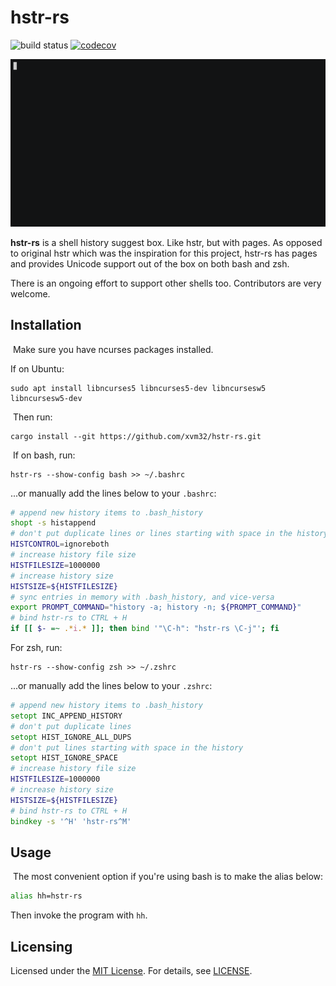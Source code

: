 # hstr-rs

![build status](https://github.com/xvm32/hstr-rs/workflows/CI/badge.svg) [![codecov](https://codecov.io/gh/xvm32/hstr-rs/branch/master/graph/badge.svg?token=0BZM100XU5)](https://codecov.io/gh/xvm32/hstr-rs)

![screenshot](hstr-rs.gif)

**hstr-rs** is a shell history suggest box. Like hstr, but with pages. As opposed to original hstr which was the inspiration for this project, hstr-rs has pages and provides Unicode support out of the box on both bash and zsh.

There is an ongoing effort to support other shells too. Contributors are very welcome.
​
## Installation
​
Make sure you have ncurses packages installed.

If on Ubuntu:
​
```
sudo apt install libncurses5 libncurses5-dev libncursesw5 libncursesw5-dev
```
​
Then run:
​
```
cargo install --git https://github.com/xvm32/hstr-rs.git
```
​
If on bash, run:

```
hstr-rs --show-config bash >> ~/.bashrc
```

...or manually add the lines below to your `.bashrc`:

```sh
# append new history items to .bash_history
shopt -s histappend
# don't put duplicate lines or lines starting with space in the history
HISTCONTROL=ignoreboth
# increase history file size
HISTFILESIZE=1000000
# increase history size
HISTSIZE=${HISTFILESIZE}
# sync entries in memory with .bash_history, and vice-versa
export PROMPT_COMMAND="history -a; history -n; ${PROMPT_COMMAND}"
# bind hstr-rs to CTRL + H
if [[ $- =~ .*i.* ]]; then bind '"\C-h": "hstr-rs \C-j"'; fi
```

For zsh, run:

```
hstr-rs --show-config zsh >> ~/.zshrc
```
...or manually add the lines below to your `.zshrc`:

```zsh
# append new history items to .bash_history
setopt INC_APPEND_HISTORY
# don't put duplicate lines
setopt HIST_IGNORE_ALL_DUPS
# don't put lines starting with space in the history
setopt HIST_IGNORE_SPACE
# increase history file size
HISTFILESIZE=1000000
# increase history size
HISTSIZE=${HISTFILESIZE}
# bind hstr-rs to CTRL + H
bindkey -s '^H' 'hstr-rs^M'
```

## Usage
​
The most convenient option if you're using bash is to make the alias below:

```sh
alias hh=hstr-rs
```

Then invoke the program with `hh`.

## Licensing

Licensed under the [MIT License](https://opensource.org/licenses/MIT). For details, see [LICENSE](https://github.com/xvm32/hstr-rs/blob/master/LICENSE).
